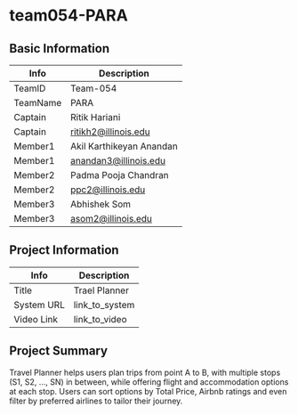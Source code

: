 # team054-PARA

## Basic Information

|   Info      |        Description        |
| ----------- | ------------------------- |
| TeamID      |        Team-054           |
| TeamName    |         PARA              |
| Captain     | Ritik Hariani             |
| Captain     | ritikh2@illinois.edu      |
| Member1     | Akil Karthikeyan Anandan  |
| Member1     | anandan3@illinois.edu     |
| Member2     | Padma Pooja Chandran      |
| Member2     | ppc2@illinois.edu         |
| Member3     | Abhishek Som              |
| Member3     | asom2@illinois.edu        |

## Project Information

|   Info      |        Description     |
| ----------- | ---------------------- |
|  Title      |      Trael Planner     |
| System URL  |      link_to_system    |
| Video Link  |      link_to_video     |

## Project Summary

Travel Planner helps users plan trips from point A to B, with multiple stops (S1, S2, …, SN) in between, while offering flight and accommodation options at each stop. Users can sort options by Total Price, Airbnb ratings and even filter by preferred airlines to tailor their journey.

